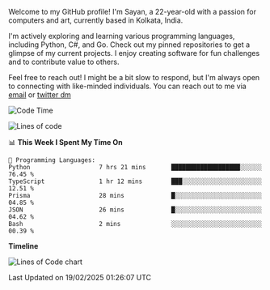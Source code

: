 Welcome to my GitHub profile! I'm Sayan, a 22-year-old with a passion for computers and art, currently based in Kolkata, India.

I'm actively exploring and learning various programming languages, including Python, C#, and Go. Check out my pinned repositories to get a glimpse of my current projects. I enjoy creating software for fun challenges and to contribute value to others.

Feel free to reach out! I might be a bit slow to respond, but I'm always open to connecting with like-minded individuals. You can reach out to me via [email](mailto:me@sayanbiswas.in) or [twitter dm](https://twitter.com/TheDankDel)

<!--START_SECTION:waka-->
![Code Time](http://img.shields.io/badge/Code%20Time-2%2C087%20hrs%2015%20mins-blue)

![Lines of code](https://img.shields.io/badge/From%20Hello%20World%20I%27ve%20Written-7.0%20million%20lines%20of%20code-blue)

📊 **This Week I Spent My Time On** 

```text
💬 Programming Languages: 
Python                   7 hrs 21 mins       ███████████████████░░░░░░   76.45 % 
TypeScript               1 hr 12 mins        ███░░░░░░░░░░░░░░░░░░░░░░   12.51 % 
Prisma                   28 mins             █░░░░░░░░░░░░░░░░░░░░░░░░   04.85 % 
JSON                     26 mins             █░░░░░░░░░░░░░░░░░░░░░░░░   04.62 % 
Bash                     2 mins              ░░░░░░░░░░░░░░░░░░░░░░░░░   00.39 % 
```

**Timeline**

![Lines of Code chart](https://raw.githubusercontent.com/Dank-del/Dank-del/main/assets/bar_graph.png)


 Last Updated on 19/02/2025 01:26:07 UTC
<!--END_SECTION:waka-->
